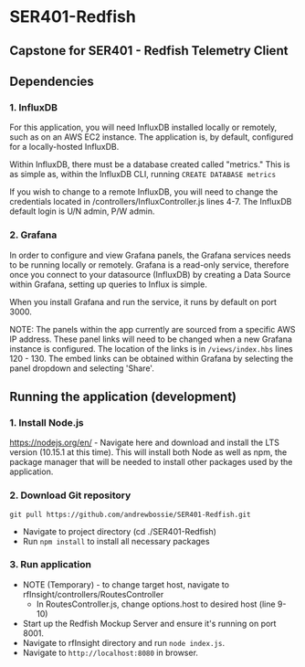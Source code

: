 # SER401-Redfish

## Capstone for SER401 - Redfish Telemetry Client

## Dependencies

### 1. InfluxDB

For this application, you will need InfluxDB installed locally or
remotely, such as on an AWS EC2 instance. The application is, by default,
configured for a locally-hosted InfluxDB.

Within InfluxDB, there must be a database created called "metrics." This is as
simple as, within the InfluxDB CLI, running `CREATE DATABASE metrics`

If you wish to change to a remote InfluxDB, you will need to change the
credentials located in /controllers/InfluxController.js lines 4-7. The
InfluxDB default login is U/N admin, P/W admin.

### 2. Grafana

In order to configure and view Grafana panels, the Grafana services needs to
be running locally or remotely. Grafana is a read-only service, therefore
once you connect to your datasource (InfluxDB) by creating a Data Source
within Grafana, setting up queries to Influx is simple.

When you install Grafana and run the service, it runs by default on port 3000.

NOTE: The panels within the app currently are sourced from a specific AWS IP address.
These panel links will need to be changed when a new Grafana instance is configured.
The location of the links is in `/views/index.hbs` lines 120 - 130. The embed links can
be obtained within Grafana by selecting the panel dropdown and selecting 'Share'.

## Running the application (development)

### 1. Install Node.js

https://nodejs.org/en/ - Navigate here and download and install the LTS version
(10.15.1 at this time).
This will install both Node as well as npm, the package manager that will be needed
to install other packages used by the application.

### 2. Download Git repository

`git pull https://github.com/andrewbossie/SER401-Redfish.git`

- Navigate to project directory (cd ./SER401-Redfish)
- Run `npm install` to install all necessary packages

### 3. Run application

- NOTE (Temporary) - to change target host, navigate to rfInsight/controllers/RoutesController
  - In RoutesController.js, change options.host to desired host (line 9-10)
- Start up the Redfish Mockup Server and ensure it's running on port 8001.
- Navigate to rfInsight directory and run `node index.js`.
- Navigate to `http://localhost:8080` in browser.
